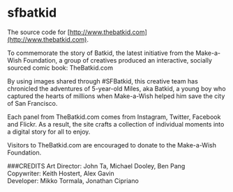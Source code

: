 sfbatkid
========

The source code for [http://www.thebatkid.com](http://www.thebatkid.com).

To commemorate the story of Batkid, the latest initiative from the Make-a-Wish Foundation, a group of creatives produced an interactive, socially sourced comic book: TheBatkid.com
 
By using images shared through #SFBatkid, this creative team has chronicled the adventures of 5-year-old Miles, aka Batkid, a young boy who captured the hearts of millions when Make-a-Wish helped him save the city of San Francisco.
 
Each panel from TheBatkid.com comes from Instagram, Twitter, Facebook and Flickr. As a result, the site crafts a collection of individual moments into a digital story for all to enjoy.
 
Visitors to TheBatkid.com are encouraged to donate to the Make-a-Wish Foundation.
 
###CREDITS
Art Director: John Ta, Michael Dooley, Ben Pang<br/>
Copywriter: Keith Hostert, Alex Gavin<br/>
Developer: Mikko Tormala, Jonathan Cipriano<br/>
